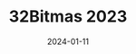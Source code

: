 ---
title: 32Bitmas 2023
description: Archive of submissions for the 32bitcafe 2023 holidays event.
url: https://32bit.cafe/holidays2023/display/
date: 2024-01-11
rss: true
---
